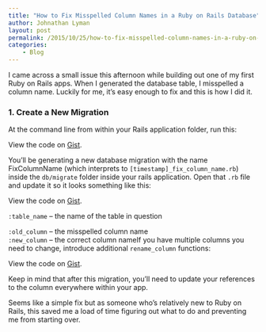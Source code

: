 ```yaml
---
title: "How to Fix Misspelled Column Names in a Ruby on Rails Database"
author: Johnathan Lyman
layout: post
permalink: /2015/10/25/how-to-fix-misspelled-column-names-in-a-ruby-on-rails-database/
categories:
    - Blog
---
```


I came across a small issue this afternoon while building out one of my first Ruby on Rails apps. When I generated the database table, I misspelled a column name. Luckily for me, it’s easy enough to fix and this is how I did it.

### 1. Create a New Migration
At the command line from within your Rails application folder, run this:

<script src="https://gist.github.com/jelyman2/d6017c61588d2bfbe2fa.js"></script><noscript>View the code on <a href="https://gist.github.com/jelyman2/d6017c61588d2bfbe2fa">Gist</a>.</noscript>
You’ll be generating a new database migration with the name FixColumnName (which interprets to `[timestamp]_fix_column_name.rb`) inside the `db/migrate` folder inside your rails application. Open that `.rb` file and update it so it looks something like this:

<script src="https://gist.github.com/jelyman2/2e29faf460cff05f803b.js"></script><noscript>View the code on <a href="https://gist.github.com/jelyman2/2e29faf460cff05f803b">Gist</a>.</noscript>
`:table_name` – the name of the table in question

`:old_column` – the misspelled column name  
`:new_column` – the correct column nameIf you have multiple columns you need to change, introduce additional `rename_column` functions:

<script src="https://gist.github.com/jelyman2/9ea9fba6529008ed08dc.js"></script><noscript>View the code on <a href="https://gist.github.com/jelyman2/9ea9fba6529008ed08dc">Gist</a>.</noscript>
Keep in mind that after this migration, you’ll need to update your references to the column everywhere within your app.

Seems like a simple fix but as someone who’s relatively new to Ruby on Rails, this saved me a load of time figuring out what to do and preventing me from starting over.
